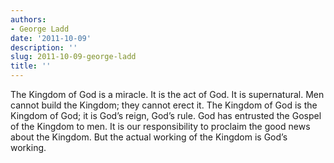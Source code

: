 ```yaml
---
authors:
- George Ladd
date: '2011-10-09'
description: ''
slug: 2011-10-09-george-ladd
title: ''
---
```

The Kingdom of God is a miracle. It is the act of God. It is supernatural. Men cannot build the Kingdom; they cannot erect it. The Kingdom of God is the Kingdom of God; it is God’s reign, God’s rule. God has entrusted the Gospel of the Kingdom to men. It is our responsibility to proclaim the good news about the Kingdom. But the actual working of the Kingdom is God’s working.




